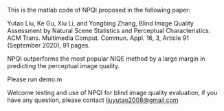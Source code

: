 This is the matlab code of NPQI proposed in the following paper:

Yutao Liu, Ke Gu, Xiu Li, and Yongbing Zhang, Blind Image Quality Assessment by Natural Scene Statistics and Perceptual Characteristics. ACM Trans. Multimedia Comput. Commun. Appl. 16, 3, Article 91 (September 2020), 91 pages. 

NPQI outperforms the most popular NIQE method by a large margin in predicting the perceptual image quality.

Please run demo.m

Welcome testing and use of NPQI for blind image quality evaluation, if you have any question, please contact liuyutao2008@gmail.com
